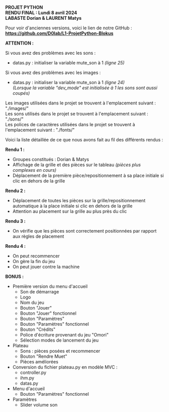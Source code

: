 **PROJET PYTHON**  
**RENDU FINAL : Lundi 8 avril 2024**  
**LABASTE Dorian & LAURENT Matys**    

Pour voir d'anciennes versions, voici le lien de notre GitHub :  
**https://github.com/D0lab/L1-ProjetPython-Blokus**    

**ATTENTION :**    

Si vous avez des problèmes avec les sons :  
- datas.py : initialiser la variable mute_son à 1 *(ligne 25)*    
  
Si vous avez des problèmes avec les images :   
- datas.py : initialiser la variable mute_son à 1 *(ligne 24)*   
  *(Lorsque la variable "dev_mode" est initialisée à 1 les sons sont aussi coupés)*  


Les images utilisées dans le projet se trouvent à l'emplacement suivant : "./images/"  
Les sons utilisés dans le projet se trouvent à l'emplacement suivant : "./sons/"  
Les polices de caractères utilisées dans le projet se trouvent à l'emplacement suivant : "./fonts/"   


Voici la liste détaillée de ce que nous avons fait au fil des différents rendus :  

**Rendu 1 :**  
- Groupes constitués : Dorian & Matys  
- Affichage de la grille et des pièces sur le tableau *(pièces plus complexes en cours)*  
- Déplacement de la première pièce/repositionnement à sa place initiale si clic en dehors de la grille    

**Rendu 2 :**  
- Déplacement de toutes les pièces sur la grille/repositionnement automatique à la place initiale si clic en dehors de la grille  
- Attention au placement sur la grille au plus près du clic    

**Rendu 3 :**  
- On vérifie que les pièces sont correctement positionnées par rapport aux règles de placement    

**Rendu 4 :**  
- On peut recommencer    
- On gère la fin du jeu  
- On peut jouer contre la machine  

**BONUS :**  
- Première version du menu d'accueil  
    - Son de démarrage  
    - Logo  
    - Nom du jeu  
    - Bouton "Jouer"  
    - Bouton "Jouer" fonctionnel 
    - Bouton "Paramètres"  
    - Bouton "Paramètres" fonctionnel  
    - Bouton "Crédits"  
    - Police d'écriture provenant du jeu "Omori"  
    - Sélection modes de lancement du jeu  
- Plateau  
    - Sons : pièces posées et recommencer  
    - Bouton "Rendre Muet"  
    - Pièces améliorées  
- Conversion du fichier plateau.py en modèle MVC :
    - controller.py  
    - ihm.py  
    - datas.py    
- Menu d'accueil  
    - Bouton "Paramètres" fonctionnel  
- Paramètres  
    - Slider volume son 
